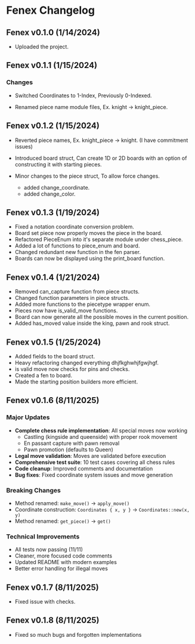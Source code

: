 # Fenex Changelog

## Fenex v0.1.0 (1/14/2024)

- Uploaded the project.

## Fenex v0.1.1 (1/15/2024)

### Changes

- Switched Coordinates to 1-Index, Previously 0-Indexed.

- Renamed piece name module files, Ex. knight -> knight_piece.

## Fenex v0.1.2 (1/15/2024)

- Reverted piece names, Ex. knight_piece -> knight. (I have commitment issues)

- Introduced board struct, Can create 1D or 2D boards with an option of constructing it with starting pieces.
- Minor changes to the piece struct, To allow force changes.
  - added change_coordinate.
  - added change_color.

## Fenex v0.1.3 (1/19/2024)

- Fixed a notation coordinate conversion problem.
- Board set piece now properly moves the piece in the board.
- Refactored PieceEnum into it's separate module under chess_piece.
- Added a lot of functions to piece_enum and board.
- Changed redundant new function in the fen parser.
- Boards can now be displayed using the print_board function.

## Fenex v0.1.4 (1/21/2024)

- Removed can_capture function from piece structs.
- Changed function parameters in piece structs.
- Added more functions to the piecetype wrapper enum.
- Pieces now have is_valid_move functions.
- Board can now generate all the possible moves in the current position.
- Added has_moved value inside the king, pawn and rook struct.

## Fenex v0.1.5 (1/25/2024)

- Added fields to the board struct.
- Heavy refactoring changed everything dhjfkghwhjfgwjhgf.
- is valid move now checks for pins and checks.
- Created a fen to board.
- Made the starting position builders more efficient.

## Fenex v0.1.6 (8/11/2025)

### Major Updates
- **Complete chess rule implementation**: All special moves now working
  - Castling (kingside and queenside) with proper rook movement
  - En passant capture with pawn removal
  - Pawn promotion (defaults to Queen)
- **Legal move validation**: Moves are validated before execution
- **Comprehensive test suite**: 10 test cases covering all chess rules
- **Code cleanup**: Improved comments and documentation
- **Bug fixes**: Fixed coordinate system issues and move generation

### Breaking Changes
- Method renamed: `make_move()` → `apply_move()`
- Coordinate construction: `Coordinates { x, y }` → `Coordinates::new(x, y)`
- Method renamed: `get_piece()` → `get()`

### Technical Improvements  
- All tests now passing (11/11)
- Cleaner, more focused code comments
- Updated README with modern examples
- Better error handling for illegal moves
  
## Fenex v0.1.7 (8/11/2025)

- Fixed issue with checks.

## Fenex v0.1.8 (8/11/2025)

- Fixed so much bugs and forgotten implementations